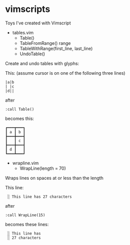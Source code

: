 # vimscripts
Toys I've created with Vimscript

- tables.vim
  - Table()
  - TableFromRange() range
  - TableWithRange(first_line, last_line)
  - UndoTable()

Create and undo tables with glyphs:

This: (assume cursor is on one of the following three lines)

```
|a|b
| |c
|d||
```

after

```
:call Table()
```

becomes this:

```
┏━━━┳━━━┓
┃ a ┃ b ┃
┣━━━╋━━━┫
┃   ┃ c ┃
┣━━━╋━━━┫
┃ d ┃   ┃
┗━━━┻━━━┛
```


- wrapline.vim
  - WrapLine(length = 70)

Wraps lines on spaces at or less than the length

This line:

```
 ░ This line has 27 characters
```

after

```
:call WrapLine(15)
```

becomes these lines:

```
 ░ This line has
 ░ 27 characters
```
